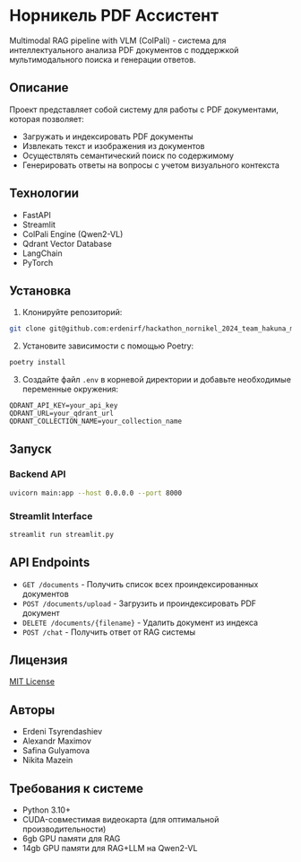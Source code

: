 # Норникель PDF Ассистент

Multimodal RAG pipeline with VLM (ColPali) - система для интеллектуального анализа PDF документов с поддержкой мультимодального поиска и генерации ответов.

## Описание

Проект представляет собой систему для работы с PDF документами, которая позволяет:

- Загружать и индексировать PDF документы
- Извлекать текст и изображения из документов
- Осуществлять семантический поиск по содержимому
- Генерировать ответы на вопросы с учетом визуального контекста

## Технологии

- FastAPI
- Streamlit
- ColPali Engine (Qwen2-VL)
- Qdrant Vector Database
- LangChain
- PyTorch

## Установка

1. Клонируйте репозиторий:

```bash
git clone git@github.com:erdenirf/hackathon_nornikel_2024_team_hakuna_matata.git
```

2. Установите зависимости с помощью Poetry:

```bash
poetry install
```

3. Создайте файл `.env` в корневой директории и добавьте необходимые переменные окружения:
```
QDRANT_API_KEY=your_api_key
QDRANT_URL=your_qdrant_url
QDRANT_COLLECTION_NAME=your_collection_name
```

## Запуск

### Backend API

```bash
uvicorn main:app --host 0.0.0.0 --port 8000
```

### Streamlit Interface

```bash
streamlit run streamlit.py
```

## API Endpoints

- `GET /documents` - Получить список всех проиндексированных документов
- `POST /documents/upload` - Загрузить и проиндексировать PDF документ
- `DELETE /documents/{filename}` - Удалить документ из индекса
- `POST /chat` - Получить ответ от RAG системы

## Лицензия

[MIT License](LICENSE.MD)

## Авторы

- Erdeni Tsyrendashiev
- Alexandr Maximov
- Safina Gulyamova
- Nikita Mazein

## Требования к системе

- Python 3.10+
- CUDA-совместимая видеокарта (для оптимальной производительности)
- 6gb GPU памяти для RAG
- 14gb GPU памяти для RAG+LLM на Qwen2-VL